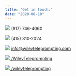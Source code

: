 ```yaml
---
title: "Get in touch:"
date: "2020-08-10"
---
```


![](/phone-icon.png) (917) 746-4060

![](/phone-icon.png) (415) 310-2024

![](/email-icon.png) info@wileyteleprompting.com

[![](/facebook-icon.png) /WileyTeleprompting](www.facebook.com/WileyTeleprompting)

[![](/instagram-icon.png) /wileyteleprompting](www.facebook.com/WileyTeleprompting)